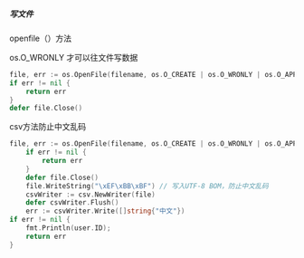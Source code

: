 ##### 写文件

openfile（）方法

os.O_WRONLY 才可以往文件写数据

```go
file, err := os.OpenFile(filename, os.O_CREATE | os.O_WRONLY | os.O_APPEND, 0666)
if err != nil {
	return err
}
defer file.Close()
```



csv方法防止中文乱码

```go
file, err := os.OpenFile(filename, os.O_CREATE | os.O_WRONLY | os.O_APPEND, 0666)
	if err != nil {
		return err
	}
	defer file.Close()
	file.WriteString("\xEF\xBB\xBF") // 写入UTF-8 BOM，防止中文乱码
	csvWriter := csv.NewWriter(file)
	defer csvWriter.Flush()
	err := csvWriter.Write([]string{"中文"})
if err != nil {
    fmt.Println(user.ID);
    return err
}
```

